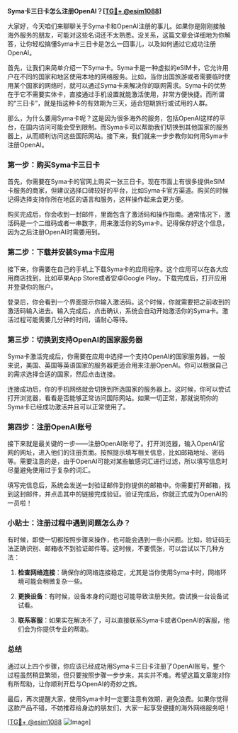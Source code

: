 **Syma卡三日卡怎么注册OpenAI？[[TG💪+ @esim1088](https://t.me/s/esim1088)]**

大家好，今天咱们来聊聊关于Syma卡和OpenAI注册的事儿。如果你是刚刚接触海外服务的朋友，可能对这些名词还不太熟悉。没关系，这篇文章会详细地为你解答，让你轻松搞懂Syma卡三日卡是怎么一回事儿，以及如何通过它成功注册OpenAI。

首先，让我们来简单介绍一下Syma卡。Syma卡是一种虚拟的eSIM卡，它允许用户在不同的国家和地区使用本地的网络服务。比如，当你出国旅游或者需要临时使用某个国家的网络时，就可以通过Syma卡来解决你的联网需求。Syma卡的优势在于它不需要实体卡，直接通过手机设置就能激活使用，非常方便快捷。而所谓的“三日卡”，就是指这种卡的有效期为三天，适合短期旅行或试用的人群。

那么，为什么要用Syma卡呢？这是因为很多海外的服务，包括OpenAI这样的平台，在国内访问可能会受到限制。而Syma卡可以帮助我们切换到其他国家的服务器上，从而顺利访问这些国际网站。接下来，我们就来一步步教你如何用Syma卡注册OpenAI。

### 第一步：购买Syma卡三日卡

首先，你需要在Syma卡的官网上购买一张三日卡。现在市面上有很多提供eSIM卡服务的商家，但建议选择口碑较好的平台，比如Syma卡官方渠道。购买的时候记得选择支持你所在地区的语言和服务，这样操作起来会更方便。

购买完成后，你会收到一封邮件，里面包含了激活码和操作指南。通常情况下，激活码是一个二维码或者一串数字，用来激活你的Syma卡。记得保存好这个信息，因为之后注册OpenAI时需要用到。

### 第二步：下载并安装Syma卡应用

接下来，你需要在自己的手机上下载Syma卡的应用程序。这个应用可以在各大应用商店找到，比如苹果App Store或者安卓Google Play。下载完成后，打开应用并登录你的账户。

登录后，你会看到一个界面提示你输入激活码。这个时候，你就需要把之前收到的激活码输入进去。输入完成后，点击确认，系统会自动开始激活你的Syma卡。激活过程可能需要几分钟的时间，请耐心等待。

### 第三步：切换到支持OpenAI的国家服务器

Syma卡激活完成后，你需要在应用中选择一个支持OpenAI的国家服务器。一般来说，美国、英国等英语国家的服务器更适合用来注册OpenAI。你可以根据自己的需求选择合适的国家，然后点击连接。

连接成功后，你的手机网络就会切换到所选国家的服务器上。这时候，你可以尝试打开浏览器，看看是否能够正常访问国际网站。如果一切正常，那就说明你的Syma卡已经成功激活并且可以正常使用了。

### 第四步：注册OpenAI账号

接下来就是最关键的一步——注册OpenAI账号了。打开浏览器，输入OpenAI官网的网址，进入他们的注册页面。按照提示填写相关信息，比如邮箱地址、密码等。需要注意的是，由于OpenAI可能对某些敏感词汇进行过滤，所以填写信息时尽量避免使用过于复杂的词汇。

填写完信息后，系统会发送一封验证邮件到你提供的邮箱中。你需要打开邮箱，找到这封邮件，并点击其中的链接完成验证。验证完成后，你就正式成为OpenAI的一员啦！

### 小贴士：注册过程中遇到问题怎么办？

有时候，即使一切都按照步骤来操作，也可能会遇到一些小问题。比如，验证码无法正确识别、邮箱收不到验证邮件等。这时候，不要慌张，可以尝试以下几种方法：

1. **检查网络连接**：确保你的网络连接稳定，尤其是当你使用Syma卡时，网络环境可能会稍微复杂一些。
   
2. **更换设备**：有时候，设备本身的问题也可能导致注册失败。尝试换一台设备试试看。

3. **联系客服**：如果实在解决不了，可以直接联系Syma卡或者OpenAI的客服，他们会为你提供专业的帮助。

### 总结

通过以上四个步骤，你应该已经成功用Syma卡三日卡注册了OpenAI账号。整个过程虽然稍显繁琐，但只要按照步骤一步步来，其实并不难。希望这篇文章能对你有所帮助，让你顺利开启与OpenAI的奇妙之旅。

最后，再次提醒大家，使用Syma卡时一定要注意有效期，避免浪费。如果你觉得这款产品不错，不妨推荐给身边的朋友们，大家一起享受便捷的海外网络服务吧！

[[TG💪+ @esim1088](https://t.me/s/esim1088) ![Image](https://i.postimg.cc/4NQfJmqS/Snipaste-2025-05-13-00-14-12.png)]